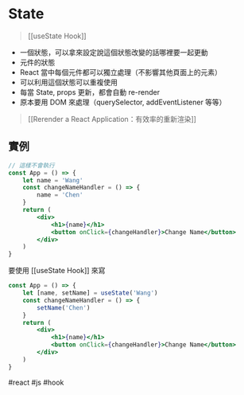 # State
>[[useState Hook]]
- 一個狀態，可以拿來設定說這個狀態改變的話哪裡要一起更動
- 元件的狀態
- React 當中每個元件都可以獨立處理（不影響其他頁面上的元素）
- 可以利用這個狀態可以重複使用
- 每當 State, props 更新，都會自動 re-render
- 原本要用 DOM 來處理（querySelector, addEventListener 等等）
>[[Rerender a React Application：有效率的重新渲染]]


## 實例
```jsx
// 這樣不會執行
const App = () => {
	let name = 'Wang'
	const changeNameHandler = () => {
		name = 'Chen'
	}
	return (
		<div>
			<h1>{name}</h1>
			<button onClick={changeHandler}>Change Name</button>
		</div>
	)
}
```
要使用 [[useState Hook]] 來寫
```jsx
const App = () => {
	let [name, setName] = useState('Wang')
	const changeNameHandler = () => {
		setName('Chen')
	}
	return (
		<div>
			<h1>{name}</h1>
			<button onClick={changeHandler}>Change Name</button>
		</div>
	)
}
```
#react #js #hook 